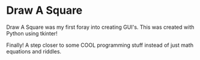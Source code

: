 # Draw A Square
 Draw A Square was my first foray into creating GUI's.
 This was created with Python using tkinter!
 
 Finally! A step closer to some COOL programming stuff instead of just math equations and riddles. 
 
